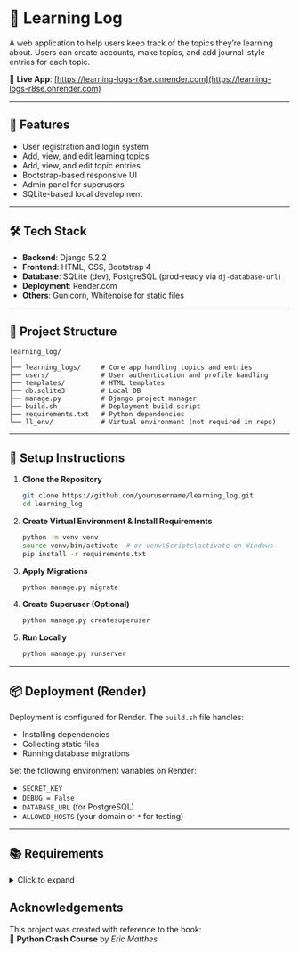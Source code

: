 
# 📘 Learning Log

A web application to help users keep track of the topics they’re learning about. Users can create accounts, make topics, and add journal-style entries for each topic.

🔗 **Live App**: [https://learning-logs-r8se.onrender.com](https://learning-logs-r8se.onrender.com)

---

## 🚀 Features

- User registration and login system  
- Add, view, and edit learning topics  
- Add, view, and edit topic entries  
- Bootstrap-based responsive UI  
- Admin panel for superusers  
- SQLite-based local development  

---

## 🛠️ Tech Stack

- **Backend**: Django 5.2.2  
- **Frontend**: HTML, CSS, Bootstrap 4  
- **Database**: SQLite (dev), PostgreSQL (prod-ready via `dj-database-url`)  
- **Deployment**: Render.com  
- **Others**: Gunicorn, Whitenoise for static files  

---

## 📁 Project Structure

```
learning_log/
│
├── learning_logs/     # Core app handling topics and entries
├── users/             # User authentication and profile handling
├── templates/         # HTML templates
├── db.sqlite3         # Local DB
├── manage.py          # Django project manager
├── build.sh           # Deployment build script
├── requirements.txt   # Python dependencies
└── ll_env/            # Virtual environment (not required in repo)
```

---

## 🧪 Setup Instructions

1. **Clone the Repository**
   ```bash
   git clone https://github.com/yourusername/learning_log.git
   cd learning_log
   ```

2. **Create Virtual Environment & Install Requirements**
   ```bash
   python -m venv venv
   source venv/bin/activate  # or venv\Scripts\activate on Windows
   pip install -r requirements.txt
   ```

3. **Apply Migrations**
   ```bash
   python manage.py migrate
   ```

4. **Create Superuser (Optional)**
   ```bash
   python manage.py createsuperuser
   ```

5. **Run Locally**
   ```bash
   python manage.py runserver
   ```

---

## 📦 Deployment (Render)

Deployment is configured for Render. The `build.sh` file handles:

- Installing dependencies  
- Collecting static files  
- Running database migrations  

Set the following environment variables on Render:

- `SECRET_KEY`  
- `DEBUG = False`  
- `DATABASE_URL` (for PostgreSQL)  
- `ALLOWED_HOSTS` (your domain or `*` for testing)

---

## 📚 Requirements

<details>
<summary>Click to expand</summary>

```
asgiref==3.8.1  
beautifulsoup4==4.13.4  
click==8.2.1  
colorama==0.4.6  
dj-database-url==3.0.0  
Django==5.2.2  
django-bootstrap4==25.1  
django-heroku==0.3.1  
gunicorn==23.0.0  
h11==0.16.0  
packaging==25.0  
psycopg2==2.9.10  
psycopg2-binary==2.9.10  
setuptools==80.9.0  
soupsieve==2.7  
sqlparse==0.5.3  
typing_extensions==4.14.0  
tzdata==2025.2  
uvicorn==0.34.3  
wheel==0.45.1  
whitenoise==6.9.0  
```

</details>


## Acknowledgements

This project was created with reference to the book:  
📗 **Python Crash Course** by *Eric Matthes*  

